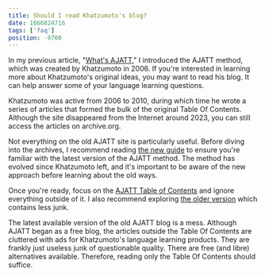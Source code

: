 ```yaml
---
title: Should I read Khatzumoto's blog?
date: 1666824716
tags: ['faq']
position: -9700
---
```


In my previous article,
"[What's AJATT](whats-ajatt.html),"
I introduced the AJATT method,
which was created by Khatzumoto in 2006.
If you're interested in learning more about Khatzumoto's original ideas,
you may want to read his blog.
It can help answer some of your language learning questions.

Khatzumoto was active from 2006 to 2010,
during which time he wrote a series of articles
that formed the bulk of the original Table Of Contents.
Although the site disappeared from the Internet around 2023,
you can still access the articles on archive.org.

Not everything on the old AJATT site is particularly useful.
Before diving into the archives,
I recommend reading
[the new guide](table-of-contents.html)
to ensure you're familiar with the latest version of the AJATT method.
The method has evolved since Khatzumoto left,
and it's important to be aware of the new approach
before learning about the old ways.

Once you're ready, focus on the
[AJATT Table of Contents](https://web.archive.org/web/20150501215239/http://www.alljapaneseallthetime.com/blog/all-japanese-all-the-time-ajatt-how-to-learn-japanese-on-your-own-having-fun-and-to-fluency)
and ignore everything outside of it.
I also recommend exploring
[the older version](https://web.archive.org/web/20080828035044/http://www.alljapaneseallthetime.com/blog/all-japanese-all-the-time-ajatt-how-to-learn-japanese-on-your-own-having-fun-and-to-fluency)
which contains less junk.

The latest available version of the old AJATT blog is a mess.
Although AJATT began as a free blog,
the articles outside the Table Of Contents
are cluttered with ads for Khatzumoto's language learning products.
They are frankly just useless junk of questionable quality.
There are free (and libre) alternatives available.
Therefore, reading only the Table Of Contents should suffice.
